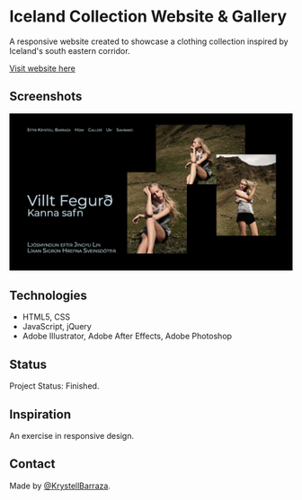 # Iceland Collection Website & Gallery
A responsive website created to showcase a clothing collection inspired by Iceland's south eastern corridor.  

[Visit website here](https://krystellbarraza.github.io/Iceland_Travel/)

## Screenshots
![Example screenshot 1](images/screenshot-home.jpg)

## Technologies
* HTML5, CSS
* JavaScript, jQuery
* Adobe Illustrator, Adobe After Effects, Adobe Photoshop 


## Status
Project Status: Finished.


## Inspiration
An exercise in responsive design.  


## Contact
Made by [@KrystellBarraza](https://www.krystellbarraza.com).